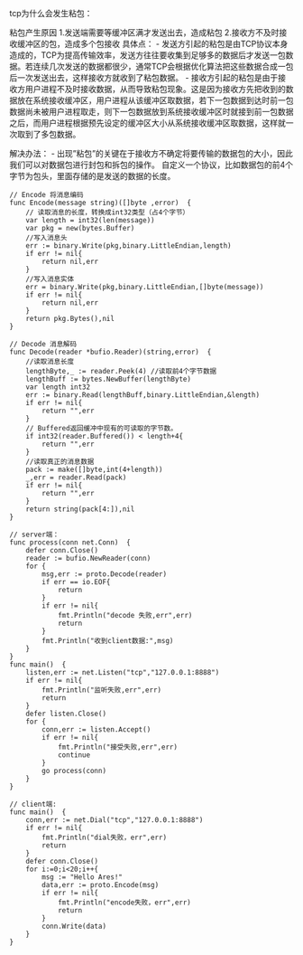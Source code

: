 tcp为什么会发生粘包：



粘包产生原因
    1.发送端需要等缓冲区满才发送出去，造成粘包
    2.接收方不及时接收缓冲区的包，造成多个包接收
    具体点：
        - 发送方引起的粘包是由TCP协议本身造成的，TCP为提高传输效率，发送方往往要收集到足够多的数据后才发送一包数据。若连续几次发送的数据都很少，通常TCP会根据优化算法把这些数据合成一包后一次发送出去，这样接收方就收到了粘包数据。
        - 接收方引起的粘包是由于接收方用户进程不及时接收数据，从而导致粘包现象。这是因为接收方先把收到的数据放在系统接收缓冲区，用户进程从该缓冲区取数据，若下一包数据到达时前一包数据尚未被用户进程取走，则下一包数据放到系统接收缓冲区时就接到前一包数据之后，而用户进程根据预先设定的缓冲区大小从系统接收缓冲区取数据，这样就一次取到了多包数据。

解决办法：
    - 出现”粘包”的关键在于接收方不确定将要传输的数据包的大小，因此我们可以对数据包进行封包和拆包的操作。	自定义一个协议，比如数据包的前4个字节为包头，里面存储的是发送的数据的长度。

	// Encode 将消息编码
	func Encode(message string)([]byte ,error)  {
	    // 读取消息的长度，转换成int32类型（占4个字节）
	    var length = int32(len(message))
	    var pkg = new(bytes.Buffer)
	    //写入消息头
	    err := binary.Write(pkg,binary.LittleEndian,length)
	    if err != nil{
	        return nil,err
	    }
	    //写入消息实体
	    err = binary.Write(pkg,binary.LittleEndian,[]byte(message))
	    if err != nil{
	        return nil,err
	    }
	    return pkg.Bytes(),nil
	}
	
	// Decode 消息解码
	func Decode(reader *bufio.Reader)(string,error)  {
	    //读取消息长度
	    lengthByte,_ := reader.Peek(4) //读取前4个字节数据
	    lengthBuff := bytes.NewBuffer(lengthByte)
	    var length int32
	    err := binary.Read(lengthBuff,binary.LittleEndian,&length)
	    if err != nil{
	        return "",err
	    }
	    // Buffered返回缓冲中现有的可读取的字节数。
	    if int32(reader.Buffered()) < length+4{
	        return "",err
	    }
	    //读取真正的消息数据
	    pack := make([]byte,int(4+length))
	    _,err = reader.Read(pack)
	    if err != nil{
	        return "",err
	    }
	    return string(pack[4:]),nil
	}
	
	// server端：
	func process(conn net.Conn)  {
	    defer conn.Close()
	    reader := bufio.NewReader(conn)
	    for {
	        msg,err := proto.Decode(reader)
	        if err == io.EOF{
	            return
	        }
	        if err != nil{
	            fmt.Println("decode 失败,err",err)
	            return
	        }
	        fmt.Println("收到client数据:",msg)
	    }
	}
	func main()  {
	    listen,err := net.Listen("tcp","127.0.0.1:8888")
	    if err != nil{
	        fmt.Println("监听失败,err",err)
	        return
	    }
	    defer listen.Close()
	    for {
	        conn,err := listen.Accept()
	        if err != nil{
	            fmt.Println("接受失败,err",err)
	            continue
	        }
	        go process(conn)
	    }
	}
	
	// client端:
	func main()  {
	    conn,err := net.Dial("tcp","127.0.0.1:8888")
	    if err != nil{
	        fmt.Println("dial失败，err",err)
	        return
	    }
	    defer conn.Close()
	    for i:=0;i<20;i++{
	        msg := "Hello Ares!"
	        data,err := proto.Encode(msg)
	        if err != nil{
	            fmt.Println("encode失败，err",err)
	            return
	        }
	        conn.Write(data)
	    }
	}